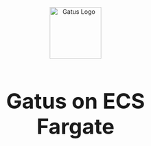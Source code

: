 <div align="center">
  <img width="120" height="120" alt="Gatus Logo" src="https://github.com/user-attachments/assets/bb670d76-1282-4bad-a9e9-4190d9f43410" />
  
#  <h1 style="font-size: 3.5em;">  Gatus on ECS Fargate</h1>
</div>
